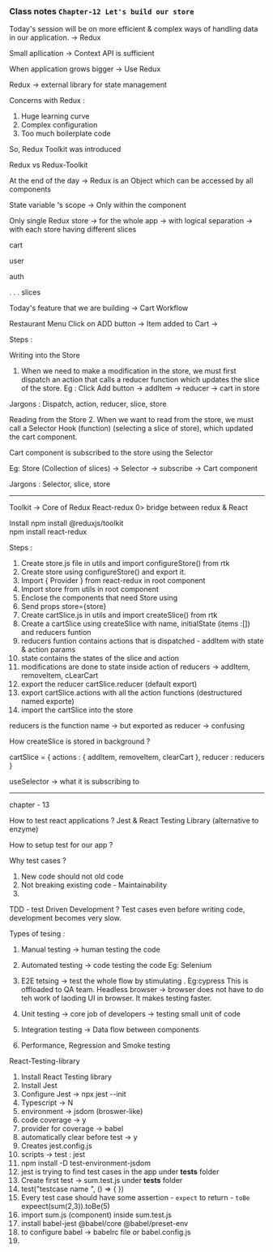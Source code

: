### Class notes `Chapter-12 Let's build our store`

Today's session will be on more efficient & complex ways of handling data in our application. -> Redux

Small apllication -> Context API is sufficient

When application grows bigger -> Use Redux

Redux -> external library for state management

Concerns with Redux :

1. Huge learning curve
2. Complex configuration
3. Too much boilerplate code

So, Redux Toolkit was introduced

Redux vs Redux-Toolkit

At the end of the day -> Redux is an Object which can be accessed by all components

State variable 's scope -> Only within the component

Only single Redux store -> for the whole app -> with logical separation -> with each store having different slices

cart

user

auth

.
.
.
slices

Today's feature that we are building -> Cart Workflow

Restaurant Menu Click on ADD button -> Item added to Cart ->

Steps :

Writing into the Store

1. When we need to make a modification in the store, we must first dispatch an action that calls a reducer function which updates the slice of the store.
   Eg : Click Add button -> addItem -> reducer -> cart in store

Jargons : Dispatch, action, reducer, slice, store

Reading from the Store 2. When we want to read from the store, we must call a Selector Hook (function) (selecting a slice of store), which updated the cart component.

Cart component is subscribed to the store using the Selector

Eg: Store (Collection of slices) -> Selector -> subscribe -> Cart component

Jargons : Selector, slice, store

---

Toolkit -> Core of Redux
React-redux 0> bridge between redux & React

Install
npm install @reduxjs/toolkit  
npm install react-redux

Steps :

1. Create store.js file in utils and import configureStore() from rtk
2. Create store using configureStore() and export it.
3. Import { Provider } from react-redux in root component
4. Import store from utils in root component
5. Enclose the components that need Store using <Provider>
6. Send props store={store}
7. Create cartSlice.js in utils and import createSlice() from rtk
8. Create a cartSlice using createSlice with name, initialState (items :[]) and reducers funtion
9. reducers funtion contains actions that is dispatched - addItem with state & action params
10. state contains the states of the slice and action
11. modifications are done to state inside action of reducers -> addItem, removeItem, cLearCart
12. export the reducer cartSlice.reducer (default export)
13. export cartSlice.actions with all the action functions (destructured named exporte)
14. import the cartSlice into the store

reducers is the function name -> but exported as reducer -> confusing

How createSlice is stored in background ?

cartSlice = {
actions : {
addItem,
removeItem,
clearCart
},
reducer : reducers
}

useSelector -> what it is subscribing to

---

chapter - 13

How to test react applications ? Jest & React Testing Library (alternative to enzyme)

How to setup test for our app ?

Why test cases ?

1. New code should not old code
2. Not breaking existing code - Maintainability
3.

TDD - test Driven Development ? Test cases even before writing code, development becomes very slow.

Types of tesing :

1. Manual testing -> human testing the code
2. Automated testing -> code testing the code Eg: Selenium

3. E2E tetsing -> test the whole flow by stimulating . Eg:cypress
   This is offloaded to QA team.
   Headless browser -> browser does not have to do teh work of laoding UI in browser. It makes testing faster.

4. Unit testing -> core job of developers -> testing small unit of code

5. Integration testing -> Data flow between components

6. Performance, Regression and Smoke testing

React-Testing-library

1. Install React Testing library
2. Install Jest
3. Configure Jest -> npx jest --init
4. Typescript -> N
5. environment -> jsdom (broswer-like)
6. code coverage -> y
7. provider for coverage -> babel
8. automatically clear before test -> y
9. Creates jest.config.js
10. scripts -> test : jest
11. npm install -D test-environment-jsdom
12. jest is trying to find test cases in the app under **tests** folder
13. Create first test -> sum.test.js under **tests** folder
14. test("testcase name ", () => { })
15. Every test case should have some assertion - `expect` to return - `toBe` expeect(sum(2,3)).toBe(5)
16. import sum.js (component) inside sum.test.js
17. install babel-jest @babel/core @babel/preset-env
18. to configure babel -> babelrc file or babel.config.js
19.
